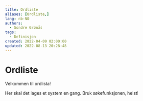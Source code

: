 ```yaml
---
title: Ordliste
aliases: [Ordliste,]
lang: nb-NO
authors:
  - Sondre Grønås
tags:
  - Definisjon
created: 2022-04-09 02:00:00
updated: 2022-08-13 20:28:48
---
```

# Ordliste
Velkommen til ordlista!

Her skal det lages et system en gang. Bruk søkefunksjonen, helst!
